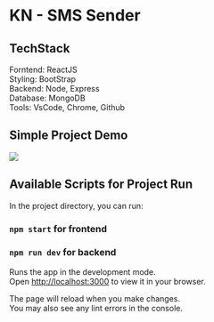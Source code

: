 # KN - SMS Sender

## TechStack

Forntend: ReactJS\
Styling: BootStrap\
Backend: Node, Express\
Database: MongoDB\
Tools: VsCode, Chrome, Github

## Simple Project Demo

![]([https://github.com/dip0011/Demo.gif](https://github.com/dip0011/KN_SMSSENDER/blob/main/Demo/SMSSENER-DEMO.gif))

## Available Scripts for Project Run

In the project directory, you can run:

### `npm start` for frontend

### `npm run dev` for backend

Runs the app in the development mode.\
Open [http://localhost:3000](http://localhost:3000) to view it in your browser.

The page will reload when you make changes.\
You may also see any lint errors in the console.
